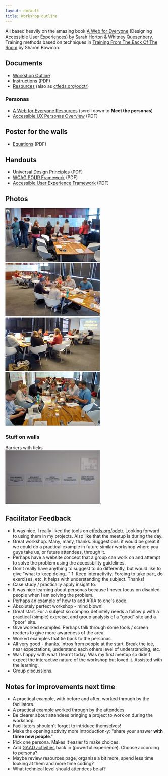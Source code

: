 ```yaml
---
layout: default
title: Workshop outline
---
```


All based heavily on the amazing book [A Web for Everyone](http://rosenfeldmedia.com/books/a-web-for-everyone/) (Designing Accessible User Experiences) by Sarah Horton & Whitney Quesenbery. Training methods based on techniques in [Training From The Back Of The Room](http://bowperson.com/training-from-the-back-of-the-room/) by Sharon Bowman.

## Documents

* [Workshop Outline](workshop-outline/)
* [Instructions](decks/instructions.pdf) (PDF)
* [Resources](resources/) (also as [ctfeds.org/odctr](http://ctfeds.org/odctr))


### Personas

* [A Web for Everyone Resources](http://rosenfeldmedia.com/books/a-web-for-everyone/#resources) (scroll down to **Meet the personas**)
* [Accessible UX Personas Overview](personas/AccessibleUX-Personas-Overview1.pdf) (PDF)


## Poster for the walls

* [Equations](print-for-wall/equations.pdf) (PDF)

## Handouts

* [Universal Design Principles](print-for-wall/universal-design-principles.pdf) (PDF)
* [WCAG POUR Framework](print-for-wall/wcag-pour-framework.pdf) (PDF)
* [Accessible User Experience Framework](print-for-wall/accessible-user-experience-framework.pdf) (PDF)

## Photos

[![](photos/thumbs/1.jpg)](photos/1.jpg) [![](photos/thumbs/2.jpg)](photos/2.jpg) [![](photos/thumbs/3.jpg)](photos/3.jpg) [![](photos/thumbs/4.jpg)](photos/4.jpg) 

### Stuff on walls

Barriers with ticks<br/> [![](photos/thumbs/barriers-with-ticks.jpg)](photos/barriers-with-ticks.jpg).


## Facilitator Feedback

* It was nice. I really liked the tools on [ctfeds.org/odctr](http://ctfeds.org/odctr). Looking forward to using them in my projects. Also like that the meetup is during the day.
* Great workshop. Many, many, thanks. Suggestions: it would be great if we could do a practical example in future similar workshop where you guys take us, or future attendees, through it.
* Perhaps have a website concept that a group can work on and attempt to solve the problem using the accessbility guidelines.
* Don't really have anything to suggest to do differently, but would like to give "what to keep doing..." 1. Keep interactivity. Forcing to take part, do exercises, etc. It helps with understanding the subject. Thanks!
* Case study / practically apply insight to.
* It was nice learning about personas because I never focus on disabled people when I am solving the problem.
* Perhaps an example of how to add ARIA to one's code.
* Absolutely perfect workshop - mind blown!
* Great start. For a subject so complex definitely needs a follow p with a practical (simple) exercise, and group analysis of a "good" site and a "poor" site.
* Give worked examples. Perhaps talk through some tools / screen readers to give more awareness of the area.
* Worked examples that tie back to the personas.
* All very good - thanks. Intros from people at the start. Break the ice, near expectations, understand each others level of understanding, etc.
* Was happy with what I learnt today. Was my first meetup so didn't expect the interactive nature of the workshop but loved it. Assisted with the learning.
* Group discussions.

## Notes for improvements next time

* A practical example, with before and after, worked through by the faciliators.
* A practical example worked through by the attendees.
* Be clearer about attendees bringing a project to work on during the workshop.
* Facilitators shouldn't forget to intriduce themselves!
* Make the opening activity more introduction-y: "share your answer **with three new people**."
* Pick one persona. Makes it easier to make choices.
* Add [GAAD activities](http://ctfeds.github.io/Global-Accessibility-Awareness-Day-2016/workshop-outline/#do-gaad-activities-20m) back in (powerful experience). Choose according to persona?
* Maybe review resources page, organise a bit more, spend less time looking at them and more time coding?
* What technical level should attendees be at?
